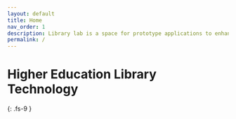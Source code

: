 ```yaml
---
layout: default
title: Home
nav_order: 1
description: Library lab is a space for prototype applications to enhance the use of public libraries
permalink: /
---
```


# Higher Education Library Technology
{: .fs-9 }

